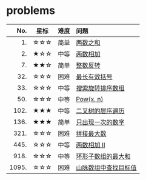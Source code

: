 # problems

 | No.    | 星标   | 难度 | 问题 |
 | -:     | :-:    |  :-:  | :-   |
 | 1.     | ☆☆☆ | 简单 | [两数之和](https://leetcode-cn.com/problems/two-sum/) |
 | 2.     | ★☆☆ | 中等 | [两数相加](https://leetcode-cn.com/problems/add-two-numbers/) |
 | 7.     | ★★☆ | 简单 | [整数反转](https://leetcode-cn.com/problems/reverse-integer/) |
 | 32.    | ☆☆☆ | 困难 | [最长有效括号](https://leetcode-cn.com/problems/longest-valid-parentheses/) |
 | 33.    | ☆☆☆ | 中等 | [搜索旋转排序数组](https://leetcode-cn.com/problems/search-in-rotated-sorted-array/) |
 | 50.    | ☆☆☆ | 中等 | [Pow(x, n)](https://leetcode-cn.com/problems/powx-n/) |
 | 102.   | ★★★ | 中等 | [二叉树的层序遍历](https://leetcode-cn.com/problems/binary-tree-level-order-traversal/) |
 | 136.   | ★★★ | 简单 | [只出现一次的数字](https://leetcode-cn.com/problems/single-number/) |
 | 321.   | ☆☆☆ | 困难 | [拼接最大数](https://leetcode-cn.com/problems/create-maximum-number/) |
 | 445.   | ☆☆☆ | 中等 | [两数相加 II](https://leetcode-cn.com/problems/add-two-numbers-ii/) |
 | 918.   | ☆☆☆ | 中等 | [环形子数组的最大和](https://leetcode-cn.com/problems/maximum-sum-circular-subarray/) |
 | 1095.  | ☆☆☆ | 困难 | [山脉数组中查找目标值](https://leetcode-cn.com/problems/find-in-mountain-array/) |
